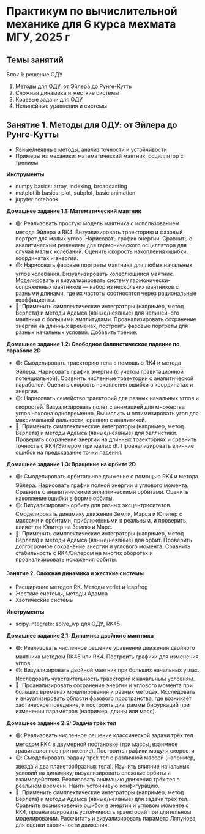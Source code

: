 # Практикум по вычислительной механике для 6 курса мехмата МГУ, 2025 г

## Темы занятий

Блок 1: решение ОДУ

1. Методы для ОДУ: от Эйлера до Рунге-Кутты
2. Сложная динамика и жесткие системы
3. Краевые задачи для ОДУ
4. Нелинейные уравнения и системы


## Занятие 1. Методы для ОДУ: от Эйлера до Рунге-Кутты

- Явные/неявные методы, анализ точности и устойчивости
- Примеры из механики: математический маятник, осциллятор с трением


**Инструменты**
- numpy basics: array, indexing, broadcasting
- matplotlib basics: plot, subplot, basic animation
- jupyter notebook


**Домашнее задание 1.1: Математический маятник**
- 🟢: Реализовать простую модель маятника с использованием метода Эйлера и RK4. Визуализировать траекторию и фазовый портрет для малых углов. Нарисовать график энергии. Сравнить с аналитическим решением для гармонического осциллятора для случая малых колебаний. Оценить скорость накопления ошибки.
координатах и энергии.
- 🟡: Нарисовать фазовые портреты маятника для любых начальных углов колебания. Визуализировать колеблющийся маятник. Моделировать и визуализировать систему гармонически-сопряженных маятников — набор из нескольких маятников с разными длинами, где их частоты соотносятся через рациональные коэффициенты.
- 🔴: Применить симплектические интеграторы (например, метод Верлета) и методы Адамса (явные/неявные) для нелинейного маятника с большими амплитудами. Проанализировать сохранение энергии на длинных временах, построить фазовые портреты для разных начальных условий. Добавить трение.


**Домашнее задание 1.2: Свободное баллистическое падение по параболе  2D**
- 🟢: Смоделировать траекторию тела с помощью RK4 и метода Эйлера. Нарисовать график энергии (с учетом гравитационной потенциальной). Сравнить численные траектории с аналитической параболой. Оценить скорость накопления ошибки в координатах и энергии.
- 🟡: Нарисовать семейство траекторий для разных начальных углов и скоростей. Визуализировать полет с анимацией для множества углов наклона одновременно. Вычислить и оптимизировать угол для максимальной дальности, сравнив с аналитикой.
- 🔴: Применить симплектические интеграторы (например, метод Верлета) и методы Адамса (явные/неявные) для баллистики.  Проверить сохранение энергии на длинных траекториях и сравнить точность с RK4/Эйлером при малых dt. Проанализировать влияние ошибок на предсказание точки падения.


**Домашнее задание 1.3: Вращение на орбите 2D**
- 🟢: Смоделировать орбитальное движение с помощью RK4 и метода Эйлера. Нарисовать график полной энергии и углового момента. Сравнить с аналитическими эллиптическими орбитами. Оценить накопление ошибки в форме орбиты.
- 🟡:  Визуализировать орбиту для разных эксцентриситетов. Смоделировать динамику движения Земли, Марса и Юпитер с массами и орбитами, приближенными к реальным, и проверить, влияет ли Юпитер на Землю и Марс.
- 🔴: Применить симплектические интеграторы (например, метод Верлета) и методы Адамса (явные/неявные) для орбит. Проверить долгосрочное сохранение энергии и углового момента. Сравнить стабильность с RK4/Эйлером на многих оборотах и проанализировать искажения орбиты.


#### Занятие 2. Сложная динамика и жесткие системы

- Расширение методов RK. Методы verlet и leapfrog
- Жесткие системы, методы Адамса
- Хаотические системы

**Инструменты**
- scipy.integrate: solve_ivp для ОДУ, RK45


**Домашнее задание 2.1: Динамика двойного маятника**
- 🟢: Реализовать численное решение уравнений движения двойного маятника методом RK45 или RK4. Построить графики для изменения углов. 
- 🟡: Визуализировать двойной маятник при больших начальных углах. Исследовать чувствительность траекторий к начальным условиям.
- 🔴: Проанализировать сохранение энергии и углового момента при больших временах моделирования и разных методах. Исследовать и визуализировать области фазового пространства, где возникает хаотическое поведение, и построить диаграммы бифуркаций при изменении параметров (например, длины или масс).

**Домашнее задание 2.2: Задача трёх тел**
- 🟢: Реализовать численное решение классической задачи трёх тел методом RK4 в двумерной постановке (три массы, взаимное гравитационное притяжение). Построить графики модуля скорости
- 🟡: Смоделировать задачу трёх тел с различной массой (например, звезда и два планетообразных тела). Изучить влияние начальных условий на динамику, визуализировать сложные орбиты и взаимодействия. Реализовать анимацию движения трёх тел в реальном времени. Найти устойчивую конфигурацию.
- 🔴: Применить симплектические интеграторы (например, метод Верлета) и методы Адамса (явные/неявные) для задачи трёх тел. Сравнить возникновение ошибок в энергии и угловом моменте с RK4, проанализировать устойчивость траекторий при длительном моделировании. Рассчитать и визуализировать параметр Ляпунова для оценки хаотичности движения.